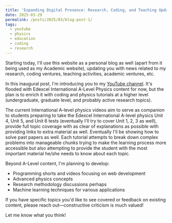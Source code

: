 ```yaml
---
title: 'Expanding Digital Presence: Research, Coding, and Teaching Updates'
date: 2025-03-29
permalink: /posts/2025/03/blog-post-1/
tags:
  - youtube
  - physics
  - education
  - coding
  - research
---
```


Starting today, I'll use this website as a personal blog as well (apart from it being used as my Academic website), updating you with news related to my research, coding ventures, teaching activities, academic ventures, etc. 

In this inaugural post, I'm introducing you to my [YouTube channel](https://www.youtube.com/@doctor_no_). It's flooded with Edexcel International A-Level Physics content for now, but the plan is to enrich it with coding and physics tutorials at a higher level (undergraduate, graduate level, and probably active research topics). 

The current International A-level physics videos aim to serve as companion to students preparing to take the Edexcel International A-level physics Unit 4, Unit 5, and Unit 6 tests (eventually I'll try to cover Unit 1, 2, 3 as well), provide full topic coverage with as clear of explanations as possible with providing links to extra material as well. Eventually I'll be showing how to solve past papers as well. Each tutorial attempts to break down complex problems into manageable chunks trying to make the learning process more accessible but also attempting to provide the student with the most important material he/she needs to know about each topic.

Beyond A-Level content, I'm planning to develop:
- Programming shorts and videos focusing on web development
- Advanced physics concepts 
- Research methodology discussions perhaps
- Machine learning techniques for various applications

If you have specific topics you'd like to see covered or feedback on existing content, please reach out—constructive criticism is much valued!

Let me know what you think!